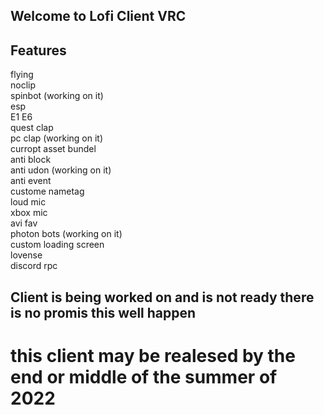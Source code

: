 ## Welcome to Lofi Client VRC



## Features
flying                              
noclip                            
spinbot (working on it)                      
esp                                      
E1
E6                                                                   
quest clap                               
pc clap (working on it)                             
curropt asset bundel                                                           
anti block                                
anti udon (working on it)                           
anti event                                           
custome nametag                                   
loud mic                             
xbox mic                                  
avi fav                                           
photon bots (working on it)          
custom loading screen                                            
lovense                                   
discord rpc                                  
## Client is being worked on and is not ready there is no promis this well happen
#  this client may be realesed by the end or middle of the summer of 2022

